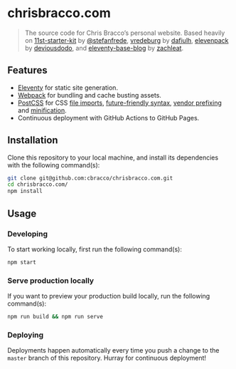 # chrisbracco.com

> The source code for Chris Bracco’s personal website. Based heavily on [11st-starter-kit][11st-starter-kit] by [@stefanfrede][@stefanfrede], [vredeburg][vredeburg] by [dafiulh][dafiulh], [elevenpack][elevenpack] by [deviousdodo][deviousdodo], and [eleventy-base-blog][eleventy-base-blog] by [zachleat][zachleat].

## Features

-   [Eleventy][eleventy] for static site generation.
-   [Webpack][webpack] for bundling and cache busting assets.
-   [PostCSS][postcss] for CSS [file imports][postcss-import], [future-friendly syntax][postcss-preset-env], [vendor prefixing][autoprefixer] and [minification][cssnano].
- Continuous deployment with GitHub Actions to GitHub Pages.

## Installation

Clone this repository to your local machine, and install its dependencies with the following command(s):

```bash
git clone git@github.com:cbracco/chrisbracco.com.git
cd chrisbracco.com/
npm install
```

## Usage

### Developing

To start working locally, first run the following command(s):

```bash
npm start
```

### Serve production locally

If you want to preview your production build locally, run the following command(s):

```bash
npm run build && npm run serve
```

### Deploying

Deployments happen automatically every time you push a change to the `master` branch of this repository. Hurray for continuous deployment!

[@stefanfrede]: https://github.com/stefanfrede/
[11st-starter-kit]: https://github.com/stefanfrede/11st-starter-kit/
[autoprefixer]: https://github.com/postcss/autoprefixer
[cssnano]: https://github.com/cssnano/cssnano
[dafiulh]: https://github.com/dafiulh/
[deviousdodo]: https://github.com/deviousdodo
[elevenpack]: https://github.com/deviousdodo/elevenpack
[eleventy]: https://www.11ty.dev
[eleventy-base-blog]: https://github.com/11ty/eleventy-base-blog
[postcss]: https://postcss.org
[postcss-import]: https://github.com/postcss/postcss-import
[postcss-preset-env]: https://github.com/csstools/postcss-preset-env
[webpack]: https://webpack.js.org/
[vredeburg]: https://github.com/dafiulh/vredeburg
[zachleat]: https://github.com/zachleat
